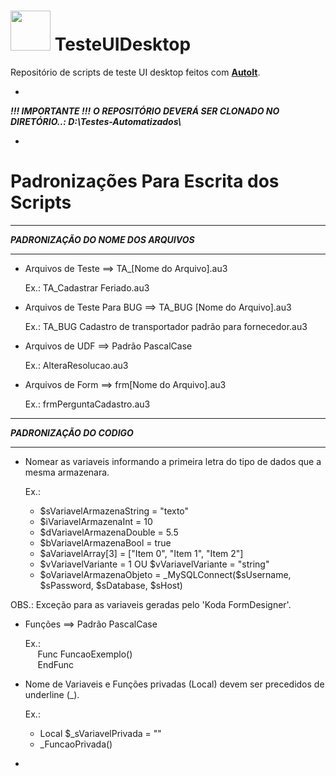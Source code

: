 # <img width="64px" height="64px" src="https://chocolatey.org/content/packageimages/autoit.3.3.14.2.png"/> TesteUIDesktop
Repositório de scripts de teste UI desktop feitos com <a href="https://www.autoitscript.com/cgi-bin/getfile.pl?../autoit3/scite/download/SciTE4AutoIt3.exe" target="_blank"><b>AutoIt</b></a>.

-

<b><i>!!! IMPORTANTE !!!</i></b>
<b><i> O REPOSITÓRIO DEVERÁ SER CLONADO NO DIRETÓRIO..: D:\Testes-Automatizados\\</i></b>

-

# Padronizações Para Escrita dos Scripts

***************************************
<b><i>PADRONIZAÇÃO DO NOME DOS ARQUIVOS</i></b>
***************************************
    
* Arquivos de Teste ==> TA_[Nome do Arquivo].au3

    Ex.: TA_Cadastrar Feriado.au3
    
* Arquivos de Teste Para BUG ==> TA_BUG [Nome do Arquivo].au3

    Ex.: TA_BUG Cadastro de transportador padrão para fornecedor.au3
    
* Arquivos de UDF ==> Padrão PascalCase

    Ex.: AlteraResolucao.au3
    
* Arquivos de Form ==> frm[Nome do Arquivo].au3

    Ex.: frmPerguntaCadastro.au3

**************************
<b><i>PADRONIZAÇÃO DO CODIGO</i></b>
**************************

* Nomear as variaveis informando a primeira letra do tipo de dados que a mesma armazenara.

    Ex.:
    <ul>
        <li>$sVariavelArmazenaString = "texto"</li>
        <li>$iVariavelArmazenaInt = 10</li>
        <li>$dVariavelArmazenaDouble = 5.5</li>
        <li>$bVariavelArmazenaBool = true</li>
        <li>$aVariavelArray[3] = ["Item 0", "Item 1", "Item 2"]</li>
        <li>$vVariavelVariante = 1 OU $vVariavelVariante = "string"</li>
        <li>$oVariavelArmazenaObjeto = _MySQLConnect($sUsername, $sPassword, $sDatabase, $sHost)</li>
    </ul>        
        
OBS.: Exceção para as variaveis geradas pelo 'Koda FormDesigner'.       

* Funções ==> Padrão PascalCase

    Ex.:<br> 
        &nbsp;&nbsp;&nbsp;&nbsp; Func FuncaoExemplo()        
        &nbsp;&nbsp;&nbsp;&nbsp; EndFunc

* Nome de Variaveis e Funções privadas (Local) devem ser precedidos de underline (_).

    Ex.:
    <ul>
        <li>Local $_sVariavelPrivada = ""</li>
        <li>_FuncaoPrivada()</li>
    </ul>

-
